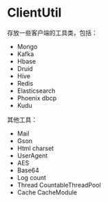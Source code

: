 # ClientUtil 

存放一些客户端的工具类，包括：

+ Mongo
+ Kafka
+ Hbase
+ Druid
+ Hive
+ Redis
+ Elasticsearch
+ Phoenix dbcp
+ Kudu

其他工具：

+ Mail
+ Gson
+ Html charset
+ UserAgent
+ AES
+ Base64
+ Log count
+ Thread CountableThreadPool
+ Cache CacheModule
